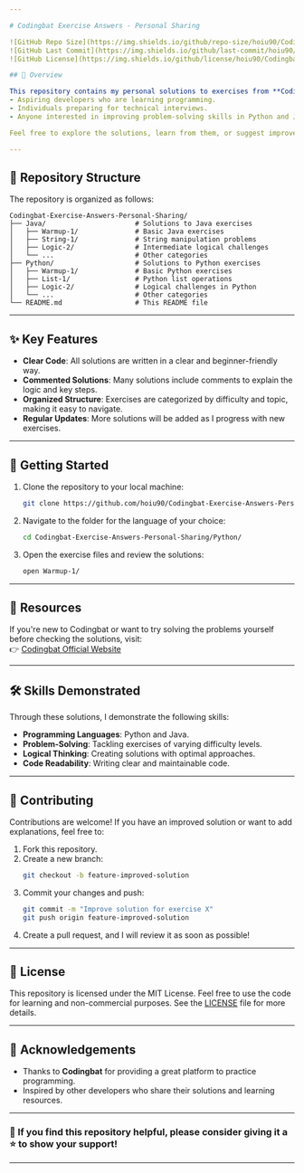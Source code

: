 ```yaml
---

# Codingbat Exercise Answers - Personal Sharing  

![GitHub Repo Size](https://img.shields.io/github/repo-size/hoiu90/Codingbat-Exercise-Answers-Personal-Sharing)  
![GitHub Last Commit](https://img.shields.io/github/last-commit/hoiu90/Codingbat-Exercise-Answers-Personal-Sharing)  
![GitHub License](https://img.shields.io/github/license/hoiu90/Codingbat-Exercise-Answers-Personal-Sharing)  

## 📌 Overview  

This repository contains my personal solutions to exercises from **Codingbat**, a popular platform for practicing programming problems in Java and Python. Each exercise is carefully solved and structured to ensure clarity and readability. This project is intended for:  
- Aspiring developers who are learning programming.  
- Individuals preparing for technical interviews.  
- Anyone interested in improving problem-solving skills in Python and Java.  

Feel free to explore the solutions, learn from them, or suggest improvements! 😊  

---
```


## 📁 Repository Structure  

The repository is organized as follows:  

```
Codingbat-Exercise-Answers-Personal-Sharing/
├── Java/                      # Solutions to Java exercises
│   ├── Warmup-1/              # Basic Java exercises
│   ├── String-1/              # String manipulation problems
│   ├── Logic-2/               # Intermediate logical challenges
│   └── ...                    # Other categories
├── Python/                    # Solutions to Python exercises
│   ├── Warmup-1/              # Basic Python exercises
│   ├── List-1/                # Python list operations
│   ├── Logic-2/               # Logical challenges in Python
│   └── ...                    # Other categories
└── README.md                  # This README file
```

---

## ✨ Key Features  

- **Clear Code**: All solutions are written in a clear and beginner-friendly way.  
- **Commented Solutions**: Many solutions include comments to explain the logic and key steps.  
- **Organized Structure**: Exercises are categorized by difficulty and topic, making it easy to navigate.  
- **Regular Updates**: More solutions will be added as I progress with new exercises.  

---

## 🚀 Getting Started  

1. Clone the repository to your local machine:  
   ```bash
   git clone https://github.com/hoiu90/Codingbat-Exercise-Answers-Personal-Sharing.git
   ```  

2. Navigate to the folder for the language of your choice:  
   ```bash
   cd Codingbat-Exercise-Answers-Personal-Sharing/Python/
   ```  

3. Open the exercise files and review the solutions:  
   ```bash
   open Warmup-1/
   ```  

---

## 🔗 Resources  

If you're new to Codingbat or want to try solving the problems yourself before checking the solutions, visit:  
👉 [Codingbat Official Website](https://codingbat.com/)  

---

## 🛠️ Skills Demonstrated  

Through these solutions, I demonstrate the following skills:  
- **Programming Languages**: Python and Java.  
- **Problem-Solving**: Tackling exercises of varying difficulty levels.  
- **Logical Thinking**: Creating solutions with optimal approaches.  
- **Code Readability**: Writing clear and maintainable code.  

---

## 🤝 Contributing  

Contributions are welcome! If you have an improved solution or want to add explanations, feel free to:  
1. Fork this repository.  
2. Create a new branch:  
   ```bash
   git checkout -b feature-improved-solution
   ```  
3. Commit your changes and push:  
   ```bash
   git commit -m "Improve solution for exercise X"
   git push origin feature-improved-solution
   ```  
4. Create a pull request, and I will review it as soon as possible!  

---

## 📄 License  

This repository is licensed under the MIT License. Feel free to use the code for learning and non-commercial purposes. See the [LICENSE](LICENSE) file for more details.  

---

## 🙌 Acknowledgements  

- Thanks to **Codingbat** for providing a great platform to practice programming.  
- Inspired by other developers who share their solutions and learning resources.  

---

### 🌟 If you find this repository helpful, please consider giving it a ⭐️ to show your support!  

---
